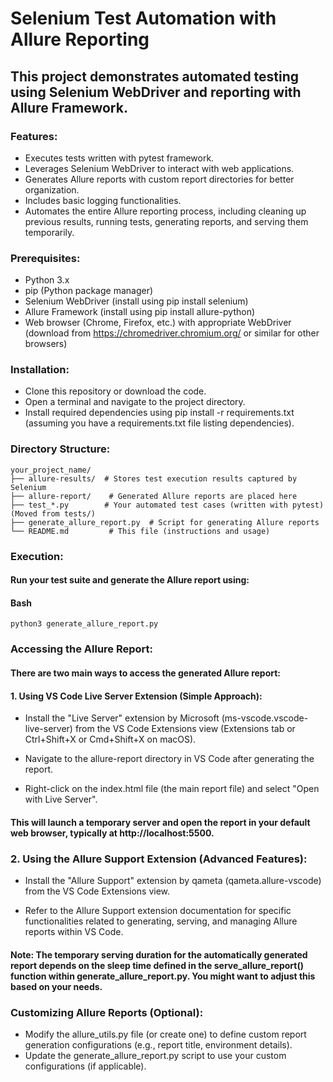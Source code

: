 # Selenium Test Automation with Allure Reporting

## This project demonstrates automated testing using Selenium WebDriver and reporting with Allure Framework.

### Features:
- Executes tests written with pytest framework.
- Leverages Selenium WebDriver to interact with web applications.
- Generates Allure reports with custom report directories for better organization.
- Includes basic logging functionalities.
- Automates the entire Allure reporting process, including cleaning up previous results, running tests, generating reports, and serving them temporarily.

### Prerequisites:
- Python 3.x
- pip (Python package manager)
- Selenium WebDriver (install using pip install selenium)
- Allure Framework (install using pip install allure-python)
- Web browser (Chrome, Firefox, etc.) with appropriate WebDriver (download from https://chromedriver.chromium.org/ or similar for other browsers)

### Installation:
- Clone this repository or download the code.
- Open a terminal and navigate to the project directory.
- Install required dependencies using pip install -r requirements.txt (assuming you have a requirements.txt file listing dependencies).

### Directory Structure:
```
your_project_name/
├── allure-results/  # Stores test execution results captured by Selenium
├── allure-report/    # Generated Allure reports are placed here
├── test_*.py        # Your automated test cases (written with pytest)  (Moved from tests/)
├── generate_allure_report.py  # Script for generating Allure reports
└── README.md         # This file (instructions and usage)
```

### Execution:
#### Run your test suite and generate the Allure report using:

#### Bash
```
python3 generate_allure_report.py
```

### Accessing the Allure Report:
#### There are two main ways to access the generated Allure report:

#### 1. Using VS Code Live Server Extension (Simple Approach):

- Install the "Live Server" extension by Microsoft (ms-vscode.vscode-live-server) from the VS Code Extensions view (Extensions tab or Ctrl+Shift+X or Cmd+Shift+X on macOS).

- Navigate to the allure-report directory in VS Code after generating the report.

- Right-click on the index.html file (the main report file) and select "Open with Live Server".

#### This will launch a temporary server and open the report in your default web browser, typically at http://localhost:5500.

### 2. Using the Allure Support Extension (Advanced Features):

- Install the "Allure Support" extension by qameta (qameta.allure-vscode) from the VS Code Extensions view.

- Refer to the Allure Support extension documentation for specific functionalities related to generating, serving, and managing Allure reports within VS Code.

#### Note: The temporary serving duration for the automatically generated report depends on the sleep time defined in the serve_allure_report() function within generate_allure_report.py. You might want to adjust this based on your needs.

### Customizing Allure Reports (Optional):
- Modify the allure_utils.py file (or create one) to define custom report generation configurations (e.g., report title, environment details).
- Update the generate_allure_report.py script to use your custom configurations (if applicable).
